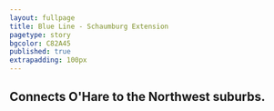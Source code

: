 ```yaml
---
layout: fullpage
title: Blue Line - Schaumburg Extension
pagetype: story
bgcolor: C82A45
published: true
extrapadding: 100px
---
```


## Connects O'Hare to the Northwest suburbs.
